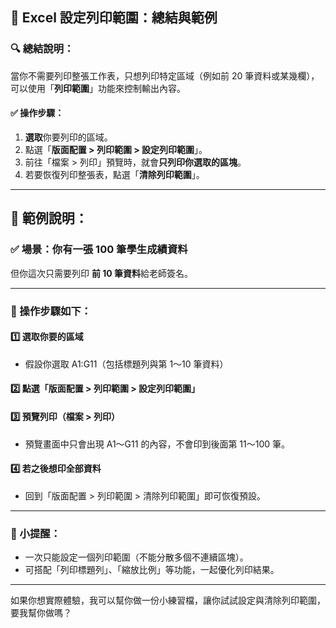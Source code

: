 ## 📄 **Excel 設定列印範圍：總結與範例**

### 🔍 **總結說明：**

當你不需要列印整張工作表，只想列印特定區域（例如前 20 筆資料或某幾欄），可以使用「**列印範圍**」功能來控制輸出內容。

#### ✅ 操作步驟：
1. **選取**你要列印的區域。
2. 點選「**版面配置 > 列印範圍 > 設定列印範圍**」。
3. 前往「檔案 > 列印」預覽時，就會**只列印你選取的區塊**。
4. 若要恢復列印整張表，點選「**清除列印範圍**」。

---

## 📘 **範例說明：**

### ✅ **場景：你有一張 100 筆學生成績資料**

但你這次只需要列印 **前 10 筆資料**給老師簽名。

---

### 🔧 操作步驟如下：

#### 1️⃣ 選取你要的區域  
- 假設你選取 A1:G11（包括標題列與第 1～10 筆資料）

#### 2️⃣ 點選「版面配置 > 列印範圍 > 設定列印範圍」

#### 3️⃣ 預覽列印（檔案 > 列印）  
- 預覽畫面中只會出現 A1～G11 的內容，不會印到後面第 11～100 筆。

#### 4️⃣ 若之後想印全部資料  
- 回到「版面配置 > 列印範圍 > 清除列印範圍」即可恢復預設。

---

### 🎯 小提醒：
- 一次只能設定一個列印範圍（不能分散多個不連續區塊）。
- 可搭配「列印標題列」、「縮放比例」等功能，一起優化列印結果。

---

如果你想實際體驗，我可以幫你做一份小練習檔，讓你試試設定與清除列印範圍，要我幫你做嗎？